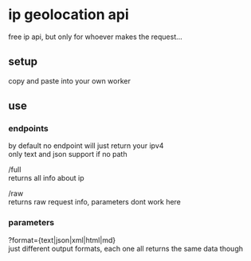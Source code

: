 # ip geolocation api
free ip api, but only for whoever makes the request...

## setup
copy and paste into your own worker

## use
### endpoints
by default no endpoint will just return your ipv4  
only text and json support if no path

/full  
returns all info about ip

/raw  
returns raw request info, parameters dont work here

### parameters
?format={text|json|xml|html|md}  
just different output formats, each one all returns the same data though